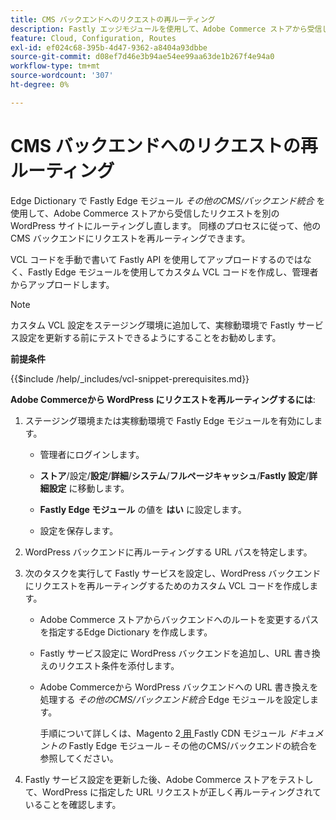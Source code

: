```yaml
---
title: CMS バックエンドへのリクエストの再ルーティング
description: Fastly エッジモジュールを使用して、Adobe Commerce ストアから受信したリクエストを別の WordPress サイトに再ルーティングする方法を説明します。
feature: Cloud, Configuration, Routes
exl-id: ef024c68-395b-4d47-9362-a8404a93dbbe
source-git-commit: d08ef7d46e3b94ae54ee99aa63de1b267f4e94a0
workflow-type: tm+mt
source-wordcount: '307'
ht-degree: 0%

---
```


# CMS バックエンドへのリクエストの再ルーティング

Edge Dictionary で Fastly Edge モジュール _その他のCMS/バックエンド統合_ を使用して、Adobe Commerce ストアから受信したリクエストを別の WordPress サイトにルーティングし直します。 同様のプロセスに従って、他のCMS バックエンドにリクエストを再ルーティングできます。

VCL コードを手動で書いて Fastly API を使用してアップロードするのではなく、Fastly Edge モジュールを使用してカスタム VCL コードを作成し、管理者からアップロードします。

>[!NOTE]
>
>カスタム VCL 設定をステージング環境に追加して、実稼動環境で Fastly サービス設定を更新する前にテストできるようにすることをお勧めします。

**前提条件**

{{$include /help/_includes/vcl-snippet-prerequisites.md}}

**Adobe Commerceから WordPress にリクエストを再ルーティングするには**:

1. ステージング環境または実稼動環境で Fastly Edge モジュールを有効にします。

   - 管理者にログインします。

   - **ストア**/設定/**設定**/**詳細**/**システム**/**フルページキャッシュ**/**Fastly 設定**/**詳細設定** に移動します。

   - **Fastly Edge モジュール** の値を **はい** に設定します。

   - 設定を保存します。

1. WordPress バックエンドに再ルーティングする URL パスを特定します。

1. 次のタスクを実行して Fastly サービスを設定し、WordPress バックエンドにリクエストを再ルーティングするためのカスタム VCL コードを作成します。

   - Adobe Commerce ストアからバックエンドへのルートを変更するパスを指定するEdge Dictionary を作成します。

   - Fastly サービス設定に WordPress バックエンドを追加し、URL 書き換えのリクエスト条件を添付します。

   - Adobe Commerceから WordPress バックエンドへの URL 書き換えを処理する _その他のCMS/バックエンド統合_ Edge モジュールを設定します。

     手順について詳しくは、Magento 2[ 用 ](https://github.com/fastly/fastly-magento2/blob/master/Documentation/Guides/Edge-Modules/EDGE-MODULE-OTHER-CMS-INTEGRATION.md)Fastly CDN モジュール _ドキュメントの_ Fastly Edge モジュール – その他のCMS/バックエンドの統合を参照してください。

1. Fastly サービス設定を更新した後、Adobe Commerce ストアをテストして、WordPress に指定した URL リクエストが正しく再ルーティングされていることを確認します。

<!-- Last updated from includes: 2025-01-27 17:16:28 -->
